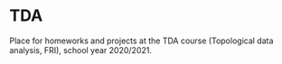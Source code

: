 # TDA
Place for homeworks and projects at the TDA course (Topological data analysis, FRI), school year 2020/2021.
